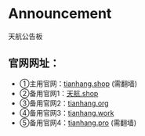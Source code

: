 # Announcement
天航公告板

## 官网网址：
- ①主用官网：[tianhang.shop](https://tianhang.shop/) (需翻墙)
- ②备用官网1：[天航.shop](https://天航.shop/)
- ③备用官网2：[tianhang.org](https://tianhang.org/)
- ④备用官网3：[tianhang.work](https://tianhang.work/)
- ⑤备用官网4：[tianhang.pro](https://tianhang.pro/) (需翻墙)
